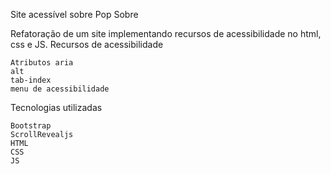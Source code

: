 Site acessível sobre Pop
Sobre

Refatoração de um site implementando recursos de acessibilidade no html, css e JS.
Recursos de acessibilidade

    Atributos aria
    alt
    tab-index
    menu de acessibilidade

Tecnologias utilizadas

    Bootstrap
    ScrollRevealjs
    HTML
    CSS
    JS
